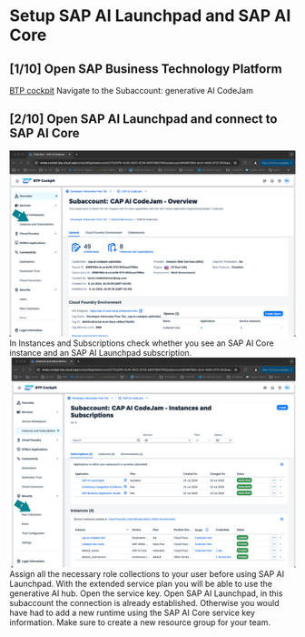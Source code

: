 # Setup SAP AI Launchpad and SAP AI Core

## [1/10] Open SAP Business Technology Platform
[BTP cockpit](https://emea.cockpit.btp.cloud.sap/cockpit)
Navigate to the Subaccount: generative AI CodeJam

## [2/10] Open SAP AI Launchpad and connect to SAP AI Core
![BTP Cockpit](images/2024-07-17_14-42-34.png)
In Instances and Subscriptions check whether you see an SAP AI Core instance and an SAP AI Launchpad subscription.
![BTP Cockpit](images/2024-07-17_14-43-29-2.png)
Assign all the necessary role collections to your user before using SAP AI Launchpad.
With the extended service plan you will be able to use the generative AI hub. Open the service key.
Open SAP AI Launchpad, in this subaccount the connection is already established. Otherwise you would have had to add a new runtime using the SAP AI Core service key information.
Make sure to create a new resource group for your team.
